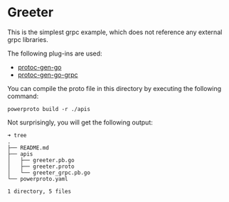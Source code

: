 # Greeter

This is the simplest grpc example, which does not reference any external grpc libraries.

The following plug-ins are used:
* [protoc-gen-go](google.golang.org/protobuf/cmd/protoc-gen-go)
* [protoc-gen-go-grpc](google.golang.org/grpc/cmd/protoc-gen-go-grpc)

You can compile the proto file in this directory by executing the following command:
```
powerproto build -r ./apis
```

Not surprisingly, you will get the following output:
```
➜ tree
.
├── README.md
├── apis
│   ├── greeter.pb.go
│   ├── greeter.proto
│   └── greeter_grpc.pb.go
└── powerproto.yaml

1 directory, 5 files
```